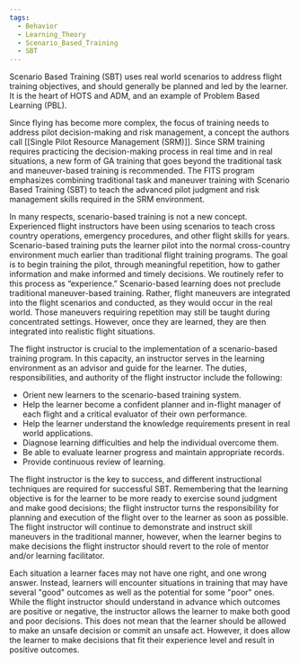 ```yaml
---
tags:
  - Behavior
  - Learning_Theory
  - Scenario_Based_Training
  - SBT
---
```

Scenario Based Training (SBT) uses real world scenarios to address flight training objectives, and should generally be planned and led by the learner.  It is the heart of HOTS and ADM, and an example of Problem Based Learning (PBL).

Since flying has become more complex, the focus of training needs to address pilot decision-making and risk management, a concept the authors call [[Single Pilot Resource Management (SRM)]]. Since SRM training requires practicing the decision-making process in real time and in real situations, a new form of GA training that goes beyond the traditional task and maneuver-based training is recommended. The FITS program emphasizes combining traditional task and maneuver training with Scenario Based Training (SBT) to teach the advanced pilot judgment and risk management skills required in the SRM environment.

In many respects, scenario-based training is not a new concept. Experienced flight instructors have been using scenarios to teach cross country operations, emergency procedures, and other flight skills for years. Scenario-based training puts the learner pilot into the normal cross-country environment much earlier than traditional flight training programs. The goal is to begin training the pilot, through meaningful repetition, how to gather information and make informed and timely decisions. We routinely refer to this process as “experience.” Scenario-based learning does not preclude traditional maneuver-based training. Rather, flight maneuvers are integrated into the flight scenarios and conducted, as they would occur in the real world. Those maneuvers requiring repetition may still be taught during concentrated settings. However, once they are learned, they are then integrated into realistic flight situations.

The flight instructor is crucial to the implementation of a scenario-based training program. In this capacity, an instructor serves in the learning environment as an advisor and guide for the learner. The duties, responsibilities, and authority of the flight instructor include the following: 
- Orient new learners to the scenario-based training system.
- Help the learner become a confident planner and in-flight manager of each flight and a critical evaluator of their own performance.
- Help the learner understand the knowledge requirements present in real world applications.
- Diagnose learning difficulties and help the individual overcome them.
- Be able to evaluate learner progress and maintain appropriate records.
- Provide continuous review of learning.

The flight instructor is the key to success, and different instructional techniques are required for successful SBT. Remembering that the learning objective is for the learner to be more ready to exercise sound judgment and make good decisions; the flight instructor turns the responsibility for planning and execution of the flight over to the learner as soon as possible. The flight instructor will continue to demonstrate and instruct skill maneuvers in the traditional manner, however, when the learner begins to make decisions the flight instructor should revert to the role of mentor and/or learning facilitator.

Each situation a learner faces may not have one right, and one wrong answer. Instead, learners will encounter situations in training that may have several "good" outcomes as well as the potential for some "poor" ones. While the flight instructor should understand in advance which outcomes are positive or negative, the instructor allows the learner to make both good and poor decisions. This does not mean that the learner should be allowed to make an unsafe decision or commit an unsafe act. However, it does allow the learner to make decisions that fit their experience level and result in positive outcomes.